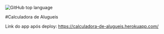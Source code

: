 ![GitHub top language](https://img.shields.io/github/languages/top/thiago-vale/Data-Science/calculadora-de-alugueis)

#Calculadora de Alugueis

Link do app após deploy: https://calculadora-de-alugueis.herokuapp.com/
